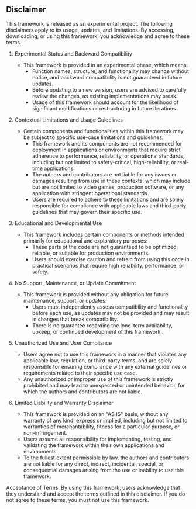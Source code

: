 ## Disclaimer

This framework is released as an experimental project. The following disclaimers apply to its usage, updates, and limitations. By accessing, downloading, or using this framework, you acknowledge and agree to these terms.

1. Experimental Status and Backward Compatibility
   - This framework is provided in an experimental phase, which means:
     - Function names, structure, and functionality may change without notice, and backward compatibility is not guaranteed in future updates.
     - Before updating to a new version, users are advised to carefully review the changes, as existing implementations may break.
     - Usage of this framework should account for the likelihood of significant modifications or restructuring in future iterations.

2. Contextual Limitations and Usage Guidelines
   - Certain components and functionalities within this framework may be subject to specific use-case limitations and guidelines:
     - This framework and its components are not recommended for deployment in applications or environments that require strict adherence to performance, reliability, or operational standards, including but not limited to safety-critical, high-reliability, or real-time applications.
     - The authors and contributors are not liable for any issues or damages resulting from use in these contexts, which may include but are not limited to video games, production software, or any application with stringent operational standards.
     - Users are required to adhere to these limitations and are solely responsible for compliance with applicable laws and third-party guidelines that may govern their specific use.

3. Educational and Developmental Use
   - This framework includes certain components or methods intended primarily for educational and exploratory purposes:
     - These parts of the code are not guaranteed to be optimized, reliable, or suitable for production environments.
     - Users should exercise caution and refrain from using this code in practical scenarios that require high reliability, performance, or safety.

4. No Support, Maintenance, or Update Commitment
   - This framework is provided without any obligation for future maintenance, support, or updates:
     - Users must independently assess compatibility and functionality before each use, as updates may not be provided and may result in changes that break compatibility.
     - There is no guarantee regarding the long-term availability, upkeep, or continued development of this framework.

5. Unauthorized Use and User Compliance
   - Users agree not to use this framework in a manner that violates any applicable law, regulation, or third-party terms, and are solely responsible for ensuring compliance with any external guidelines or requirements related to their specific use case.
   - Any unauthorized or improper use of this framework is strictly prohibited and may lead to unexpected or unintended behavior, for which the authors and contributors are not liable.

6. Limited Liability and Warranty Disclaimer
   - This framework is provided on an "AS IS" basis, without any warranty of any kind, express or implied, including but not limited to warranties of merchantability, fitness for a particular purpose, or non-infringement.
   - Users assume all responsibility for implementing, testing, and validating the framework within their own applications and environments.
   - To the fullest extent permissible by law, the authors and contributors are not liable for any direct, indirect, incidental, special, or consequential damages arising from the use or inability to use this framework.

Acceptance of Terms: By using this framework, users acknowledge that they understand and accept the terms outlined in this disclaimer. If you do not agree to these terms, you must not use this framework.

